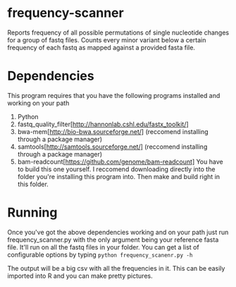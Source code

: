 # frequency-scanner
Reports frequency of all possible permutations of single nucleotide changes for a group of fastq files. Counts every minor variant below a certain frequency of each fastq as mapped against a provided fasta file. 

# Dependencies
This program requires that you have the following programs installed and working on your path

1. Python
2. fastq_quality_filter[http://hannonlab.cshl.edu/fastx_toolkit/] 
3. bwa-mem[http://bio-bwa.sourceforge.net/] (reccomend installing through a package manager)
4. samtools[http://samtools.sourceforge.net/] (reccomend installing through a package manager)
5. bam-readcount[https://github.com/genome/bam-readcount] You have to build this one yourself. I reccomend downloading directly into the folder you're installing this program into. Then make and build right in this folder. 


# Running
Once you've got the above dependencies working and on your path just run frequency_scanner.py with the only argument being your reference fasta file. It'll run on all the fastq files in your folder. You can get a list of configurable options by typing `python frequency_scanenr.py -h`

The output will be a big csv with all the frequencies in it. This can be easily imported into R and you can make pretty pictures. 
